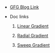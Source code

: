 - [GFG Blog Link](https://www.geeksforgeeks.org/gradient-in-flutter-applications/)

- Doc links

    1. [Linear Gradient](https://api.flutter.dev/flutter/painting/LinearGradient-class.html)

    2. [Radial Gradient](https://api.flutter.dev/flutter/painting/RadialGradient-class.html)
    
    3. [Sweep Gradient](https://api.flutter.dev/flutter/painting/SweepGradient-class.html)